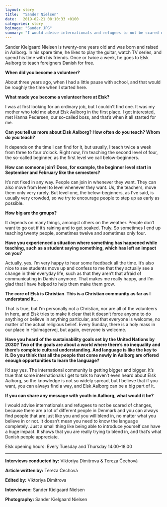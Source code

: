 ```yaml
---
layout: story
title:  "Sander Nielsen"
date:   2019-02-21 08:10:33 +0100
categories: story
bgimage: "Sander.JPG"
summary: "I would advise internationals and refugees to not be scared of changes, because there are a lot of different people in Denmark and you can always find people that are just like you and you will blend in, no matter what you believe in or not."
---
```

Sander Kielgaard Nielsen is twenty-one years old and was born and raised in Aalborg. In his spare time, he likes to play the guitar, watch TV series, and spend his time with his friends. Once or twice a week, he goes to Elsk Aalborg to teach foreigners Danish for free.

**When did you become a volunteer?**

About three years ago, when I had a little pause with school, and that would be roughly the time when I started here.

**What made you become a volunteer here at Elsk?**

I was at first looking for an ordinary job, but I couldn’t find one. It was my mother who told me about Elsk Aalborg in the first place. I got interested, met Hanna Pedersen, our so-called boss, and that’s when it all started for me.

**Can you tell us more about Elsk Aalborg? How often do you teach? Whom do you teach?**

It depends on the time I can find for it, but usually, I teach twice a week from three to four o’clock. Right now, I’m teaching the second level of four, the so-called beginner, as the first level we call below-beginners.

**How can someone join? Does, for example, the beginner level start in September and February like the semesters?**

It’s not fixed in any way. People can join in whenever they want. They can also move from level to level whenever they want. Us, the teachers, move them only very rarely. But level one, the below-beginners, as I’ve said, is usually very crowded, so we try to encourage people to step up as early as possible.

**How big are the groups?**

It depends on many things, amongst others on the weather. People don’t want to go out if it’s raining and to get soaked. Truly. So sometimes I end up teaching twenty people, sometimes twelve and sometimes only four.

**Have you experienced a situation where something has happened while teaching, such as a student saying something, which has left an impact on you?**

Actually, yes. I’m very happy to hear some feedback all the time. It’s also nice to see students move up and confess to me that they actually see a change in their everyday life, such as that they aren’t that afraid of communicating in Danish anymore. That makes me really happy, and I’m glad that I have helped to help them make them grow.

**The core of Elsk is Christian. This is a Christian community as far as I understand it…**

That is true, but I’m personally not a Christian, nor are all of the volunteers in here, and Elsk tries to make it clear that it doesn’t force anyone to do anything or believe in anything particular, and that everyone is welcome, no matter of the actual religious belief. Every Sunday, there is a holy mass in our place in Hjulmagervej, but again, everyone is welcome.

**Have you heard of the sustainability goals set by the United Nations by 2030? Two of the goals are about a world where there’s no inequality and there’s complete cultural understanding. And language is like the key to it. Do you think that all the people that come newly in Aalborg are offered enough opportunities to learn the language?**

I’d say yes. The international community is getting bigger and bigger. It’s true that some internationals I get to talk to haven’t even heard about Elsk Aalborg, so the knowledge is not so widely spread, but I believe that if you want, you can always find a way, and Elsk Aalborg can be a big part of it.

**If you can share any message with youth in Aalborg, what would it be?**

I would advise internationals and refugees to not be scared of changes, because there are a lot of different people in Denmark and you can always find people that are just like you and you will blend in, no matter what you believe in or not. It doesn’t mean you need to know the language completely. Just a small thing like being able to introduce yourself can have a huge impact. It shows that you are really trying to blend in, and that’s what Danish people appreciate.

Elsk opening hours: Every Tuesday and Thursday 14.00–18.00

____________

**Interviews conducted by:** Viktoriya Dimitrova & Tereza Čechová

**Article written by:** Tereza Čechová

**Edited by:** Viktoriya Dimitrova

**Interviewee:** Sander Kielgaard Nielsen

**Photography:** Sander Kielgaard Nielsen
